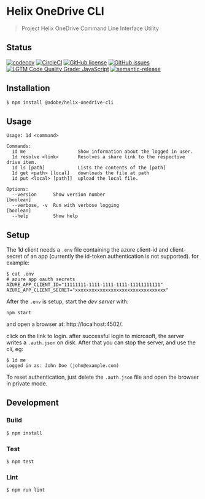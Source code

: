 # Helix OneDrive CLI

> Project Helix OneDrive Command Line Interface Utility

## Status
[![codecov](https://img.shields.io/codecov/c/github/adobe/helix-onedrive-cli.svg)](https://codecov.io/gh/adobe/helix-onedrive-cli)
[![CircleCI](https://img.shields.io/circleci/project/github/adobe/helix-onedrive-cli.svg)](https://circleci.com/gh/adobe/helix-onedrive-cli)
[![GitHub license](https://img.shields.io/github/license/adobe/helix-onedrive-cli.svg)](https://github.com/adobe/helix-onedrive-cli/blob/master/LICENSE.txt)
[![GitHub issues](https://img.shields.io/github/issues/adobe/helix-onedrive-cli.svg)](https://github.com/adobe/helix-onedrive-cli/issues)
[![LGTM Code Quality Grade: JavaScript](https://img.shields.io/lgtm/grade/javascript/g/adobe/helix-onedrive-cli.svg?logo=lgtm&logoWidth=18)](https://lgtm.com/projects/g/adobe/helix-onedrive-cli)
[![semantic-release](https://img.shields.io/badge/%20%20%F0%9F%93%A6%F0%9F%9A%80-semantic--release-e10079.svg)](https://github.com/semantic-release/semantic-release)

## Installation

```bash
$ npm install @adobe/helix-onedrive-cli
```

## Usage

```
Usage: 1d <command>

Commands:
  1d me                   Show information about the logged in user.
  1d resolve <link>       Resolves a share link to the respective drive item.
  1d ls [path]            Lists the contents of the [path]
  1d get <path> [local]   downloads the file at path
  1d put <local> [path]]  upload the local file.

Options:
  --version      Show version number                                                                                                                                                                      [boolean]
  --verbose, -v  Run with verbose logging                                                                                                                                                                 [boolean]
  --help         Show help
```

## Setup

The 1d client needs a `.env` file containing the azure client-id and client-secret of an app (currently the id-token authentication is not supported). for example:

```
$ cat .env
# azure app oauth secrets
AZURE_APP_CLIENT_ID="11111111-1111-1111-1111-11111111111"
AZURE_APP_CLIENT_SECRET="xxxxxxxxxxxxxxxxxxxxxxxxxxxxxxxxx"
```

After the `.env` is setup, start the _dev server_ with:

```
npm start
```

and open a browser at: http://localhost:4502/.

click on the link to login. after successful login to microsoft, the server writes a `.auth.json` on disk.
After that you can stop the server, and use the cli, eg:

```
$ 1d me
Logged in as: John Doe (john@example.com) 
```

To reset authentication, just delete the `.auth.json` file and open the browser in private mode.

## Development

### Build

```bash
$ npm install
```

### Test

```bash
$ npm test
```

### Lint

```bash
$ npm run lint
```
